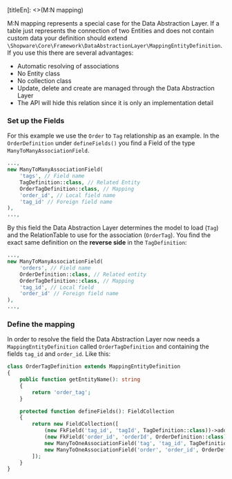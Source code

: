 [titleEn]: <>(M:N mapping)

M:N mapping represents a special case for the Data Abstraction Layer. If a table just represents the connection of two Entities and does not contain custom data your definition should extend `\Shopware\Core\Framework\DataAbstractionLayer\MappingEntityDefinition`. If you use this there are several advantages:

* Automatic resolving of associations
* No Entity class
* No collection class
* Update, delete and create are managed through the Data Abstraction Layer
* The API will hide this relation since it is only an implementation detail

### Set up the Fields

For this example we use the `Order` to `Tag` relationship as an example. In the `OrderDefinition` under `defineFields()` you find a Field of the type `ManyToManyAssociationField`.

```php
...,
new ManyToManyAssociationField(
    'tags', // Field name 
    TagDefinition::class, // Related Entity 
    OrderTagDefinition::class, // Mapping
    'order_id', // Local field name
    'tag_id' // Foreign field name
),
...,
```

By this field the Data Abstraction Layer determines the model to load (`Tag`) and the RelationTable to use for the association (`OrderTag`). You find the exact same definition on the **reverse side** in the `TagDefinition`:

```php
...,
new ManyToManyAssociationField(
    'orders', // Field name
    OrderDefinition::class, // Related entity
    OrderTagDefinition::class, // Mapping
    'tag_id', // Local field
    'order_id' // Foreign field name
),
...,
```

### Define the mapping

In order to resolve the field the Data Abstraction Layer now needs a `MappingEntityDefinition` called `OrderTagDefinition` and containing the fields `tag_id` and `order_id`. Like this:

```php
class OrderTagDefinition extends MappingEntityDefinition
{
    public function getEntityName(): string
    {
        return 'order_tag';
    }

    protected function defineFields(): FieldCollection
    {
        return new FieldCollection([
            (new FkField('tag_id', 'tagId', TagDefinition::class))->addFlags(new PrimaryKey(), new Required()),
            (new FkField('order_id', 'orderId', OrderDefinition::class))->addFlags(new PrimaryKey(), new Required()),
            new ManyToOneAssociationField('tag', 'tag_id', TagDefinition::class, 'id', false),
            new ManyToOneAssociationField('order', 'order_id', OrderDefinition::class, 'id', false),
        ]);
    }
}
```

